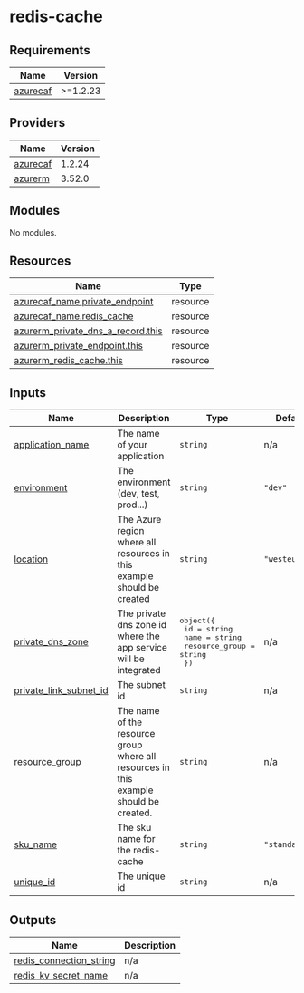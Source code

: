# redis-cache

<!-- BEGINNING OF PRE-COMMIT-TERRAFORM DOCS HOOK -->
## Requirements

| Name | Version |
|------|---------|
| <a name="requirement_azurecaf"></a> [azurecaf](#requirement\_azurecaf) | >=1.2.23 |

## Providers

| Name | Version |
|------|---------|
| <a name="provider_azurecaf"></a> [azurecaf](#provider\_azurecaf) | 1.2.24 |
| <a name="provider_azurerm"></a> [azurerm](#provider\_azurerm) | 3.52.0 |

## Modules

No modules.

## Resources

| Name | Type |
|------|------|
| [azurecaf_name.private_endpoint](https://registry.terraform.io/providers/aztfmod/azurecaf/latest/docs/resources/name) | resource |
| [azurecaf_name.redis_cache](https://registry.terraform.io/providers/aztfmod/azurecaf/latest/docs/resources/name) | resource |
| [azurerm_private_dns_a_record.this](https://registry.terraform.io/providers/hashicorp/azurerm/latest/docs/resources/private_dns_a_record) | resource |
| [azurerm_private_endpoint.this](https://registry.terraform.io/providers/hashicorp/azurerm/latest/docs/resources/private_endpoint) | resource |
| [azurerm_redis_cache.this](https://registry.terraform.io/providers/hashicorp/azurerm/latest/docs/resources/redis_cache) | resource |

## Inputs

| Name | Description | Type | Default | Required |
|------|-------------|------|---------|:--------:|
| <a name="input_application_name"></a> [application\_name](#input\_application\_name) | The name of your application | `string` | n/a | yes |
| <a name="input_environment"></a> [environment](#input\_environment) | The environment (dev, test, prod...) | `string` | `"dev"` | no |
| <a name="input_location"></a> [location](#input\_location) | The Azure region where all resources in this example should be created | `string` | `"westeurope"` | no |
| <a name="input_private_dns_zone"></a> [private\_dns\_zone](#input\_private\_dns\_zone) | The private dns zone id where the app service will be integrated | <pre>object({<br>    id             = string<br>    name           = string<br>    resource_group = string<br>  })</pre> | n/a | yes |
| <a name="input_private_link_subnet_id"></a> [private\_link\_subnet\_id](#input\_private\_link\_subnet\_id) | The subnet id | `string` | n/a | yes |
| <a name="input_resource_group"></a> [resource\_group](#input\_resource\_group) | The name of the resource group where all resources in this example should be created. | `string` | n/a | yes |
| <a name="input_sku_name"></a> [sku\_name](#input\_sku\_name) | The sku name for the redis-cache | `string` | `"standard"` | no |
| <a name="input_unique_id"></a> [unique\_id](#input\_unique\_id) | The unique id | `string` | n/a | yes |

## Outputs

| Name | Description |
|------|-------------|
| <a name="output_redis_connection_string"></a> [redis\_connection\_string](#output\_redis\_connection\_string) | n/a |
| <a name="output_redis_kv_secret_name"></a> [redis\_kv\_secret\_name](#output\_redis\_kv\_secret\_name) | n/a |
<!-- END OF PRE-COMMIT-TERRAFORM DOCS HOOK -->
